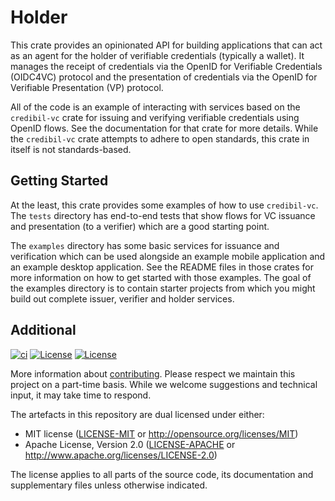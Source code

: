 # Holder

This crate provides an opinionated API for building applications that can act as an agent for the holder of verifiable credentials (typically a wallet). It manages the receipt of credentials via the OpenID for Verifiable Credentials (OIDC4VC) protocol and the presentation of credentials via the OpenID for Verifiable Presentation (VP) protocol.

All of the code is an example of interacting with services based on the `credibil-vc` crate for issuing and verifying verifiable credentials using OpenID flows. See the documentation for that
crate for more details. While the `credibil-vc` crate attempts to adhere to open standards, this crate in itself is not standards-based.

## Getting Started

At the least, this crate provides some examples of how to use `credibil-vc`. The `tests` directory has end-to-end tests that show flows for VC issuance and presentation (to a verifier) which are a good starting point.

The `examples` directory has some basic services for issuance and verification which can be used alongside an example mobile application and an example desktop application. See the README files in those crates for more information on how to get started with those examples. The goal of the examples directory is to contain starter projects from which you might build out complete issuer, verifier and holder services.



## Additional

[![ci](https://github.com/credibil/holder/actions/workflows/ci.yaml/badge.svg)](https://github.com/credibil/holder/actions/workflows/ci.yaml)
[![License](https://img.shields.io/badge/license-MIT-blue.svg)](./LICENSE-MIT)
[![License](https://img.shields.io/badge/license-Apache-blue.svg)](./LICENSE-APACHE)

More information about [contributing][CONTRIBUTING]. Please respect we maintain this project on a
part-time basis. While we welcome suggestions and technical input, it may take time to respond.

The artefacts in this repository are dual licensed under either:

- MIT license ([LICENSE-MIT] or <http://opensource.org/licenses/MIT>)
- Apache License, Version 2.0 ([LICENSE-APACHE] or <http://www.apache.org/licenses/LICENSE-2.0>)

The license applies to all parts of the source code, its documentation and supplementary files
unless otherwise indicated.

[OpenID for Verifiable Credential Issuance]: https://openid.net/specs/openid-4-verifiable-credential-issuance-1_0.html
[OpenID for Verifiable Presentations]: https://openid.net/specs/openid-4-verifiable-presentations-1_0.html
[CONTRIBUTING]: CONTRIBUTING.md
[LICENSE-MIT]: LICENSE-MIT
[LICENSE-APACHE]: LICENSE-APACHE
